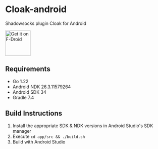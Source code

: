 # Cloak-android
Shadowsocks plugin Cloak for Android

[<img src="https://fdroid.gitlab.io/artwork/badge/get-it-on.png"
    alt="Get it on F-Droid"
    height="80">](https://f-droid.org/packages/com.github.shadowsocks.plugin.ck_client)

## Requirements

- Go 1.22
- Android NDK 26.3.11579264
- Android SDK 34
- Gradle 7.4

## Build Instructions

1. Install the appropriate SDK & NDK versions in Android Studio's SDK manager
2. Execute `cd app/src && ./build.sh`
3. Build with Android Studio

